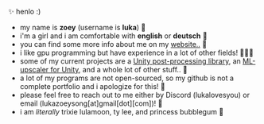 ✨ henlo :)
<br>
- my name is **zoey** (username is **luka**) 🌺 
- i'm a girl and i am comfortable with **english** or **deutsch** 🫶
- you can find some more info about me on my [website..](http://www.luka.moe) 🌙
- i like gpu programming but have experience in a lot of other fields! 👩🏼‍💻
- some of my current projects are a [Unity post-processing library](www.luka.moe/june), an [ML-upscaler for Unity](https://luka.moe/magicbounce), and a whole lot of other stuff.. 🌈
- a lot of my programs are not open-sourced, so my github is not a complete portfolio and i apologize for this! 👻
- please feel free to reach out to me either by Discord (lukalovesyou) or email (lukazoeysong[at]gmail[dot][com])! 🥂
- i am *literally* trixie lulamoon, ty lee, and princess bubblegum 👑
